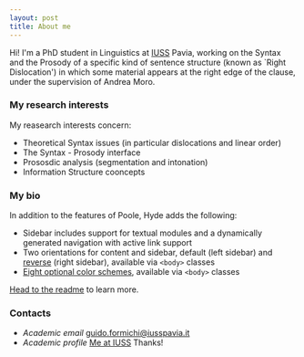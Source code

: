 ```yaml
---
layout: post
title: About me
---
```


Hi! I'm a PhD student in Linguistics at [IUSS](https://www.iusspavia.it/it/rubrica/guido-formichi) Pavia, working on the Syntax and the Prosody of a specific kind of sentence structure (known as `Right Dislocation') in which some material appears at the right edge of the clause, under the supervision of Andrea Moro.

### My research interests

My reasearch interests concern:

* Theoretical Syntax issues (in particular dislocations and linear order)
* The Syntax - Prosody interface
* Prososdic analysis (segmentation and intonation)
* Information Structure cooncepts

### My bio

In addition to the features of Poole, Hyde adds the following:

* Sidebar includes support for textual modules and a dynamically generated navigation with active link support
* Two orientations for content and sidebar, default (left sidebar) and [reverse](https://github.com/poole/lanyon#reverse-layout) (right sidebar), available via `<body>` classes
* [Eight optional color schemes](https://github.com/poole/hyde#themes), available via `<body>` classes

[Head to the readme](https://github.com/poole/hyde#readme) to learn more.

### Contacts
* *Academic email* guido.formichi@iusspavia.it
* *Academic profile* [Me at IUSS](https://www.iusspavia.it/it/rubrica/guido-formichi)
Thanks!
